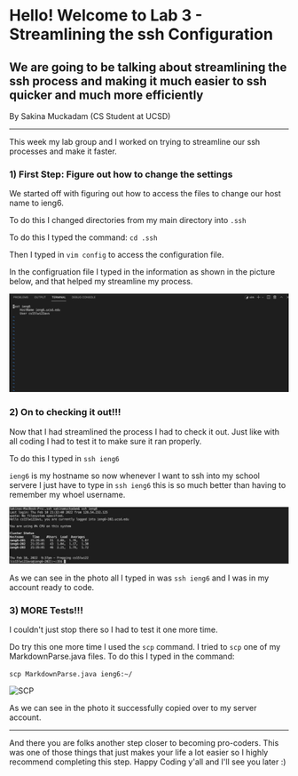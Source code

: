# Hello! Welcome to Lab 3 - Streamlining the ssh Configuration

## We are going to be talking about streamlining the ssh process and making it much easier to ssh quicker and much more efficiently

By Sakina Muckadam (CS Student at UCSD)

---

This week my lab group and I worked on trying to streamline our ssh processes and make it faster. 

### 1) First Step: Figure out how to change the settings

We started off with figuring out how to access the files to change our host name to ieng6.

To do this I changed directories from my main directory into `.ssh`

To do this I typed the command: `cd .ssh`

Then I typed in `vim config` to access the configuration file.

In the configruation file I typed in the information as shown in the picture below, and that helped my streamline my process. 

![Vim Config file](vim_config.png)


### 2) On to checking it out!!!

Now that I had streamlined the process I had to check it out. Just like with all coding I had to test it to make sure it ran properly. 

To do this I typed in `ssh ieng6` 

`ieng6` is my hostname so now whenever I want to ssh into my school servere I just have to type in `ssh ieng6` this is so much better than having to remember my whoel username.

![SSH](ssh.png)

As we can see in the photo all I typed in was `ssh ieng6` and I was in my account ready to code. 


### 3) MORE Tests!!!

I couldn't just stop there so I had to test it one more time. 

Do try this one more time I used the `scp` command. 
I tried to `scp` one of my MarkdownParse.java files. 
To do this I typed in the command:

```scp MarkdownParse.java ieng6:~/```

![SCP](scp.png)

As we can see in the photo it successfully copied over to my server account. 

---
And there you are folks another step closer to becoming pro-coders.
This was one of those things that just makes your life a lot easier so I highly recommend completing this step. Happy Coding y'all and I'll see you later :)